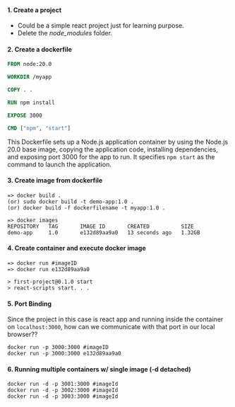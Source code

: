 #### 1. Create a project
- Could be a simple react project just for learning purpose.
- Delete the *node_modules* folder.
#### 2. Create a dockerfile
```dockerfile
FROM node:20.0

WORKDIR /myapp

COPY . .

RUN npm install

EXPOSE 3000

CMD ["npm", "start"]
```

This Dockerfile sets up a Node.js application container by using the Node.js 20.0 base image, copying the application code, installing dependencies, and exposing port 3000 for the app to run. It specifies `npm start` as the command to launch the application.

#### 3. Create image from dockerfile
```
=> docker build .
(or) sudo docker build -t demo-app:1.0 .
(or) docker build -f dockerfilename -t myapp:1.0 .
```

```
=> docker images
REPOSITORY   TAG       IMAGE ID       CREATED          SIZE
demo-app     1.0       e132d89aa9a0   13 seconds ago   1.32GB
```

#### 4. Create container and execute docker image
```
=> docker run #imageID
=> docker run e132d89aa9a0

> first-project@0.1.0 start
> react-scripts start. . . 
```

#### 5. Port Binding
Since the project in this case is react app and running inside the container on `localhost:3000`, how can we communicate with that port in our local browser??

```
docker run -p 3000:3000 #imageID
docker run -p 3000:3000 e132d89aa9a0
```

#### 6. Running multiple containers w/ single image (-d detached)
```
docker run -d -p 3001:3000 #imageId
docker run -d -p 3002:3000 #imageId
docker run -d -p 3003:3000 #imageId
```

